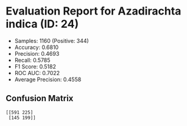 # Evaluation Report for Azadirachta indica (ID: 24)
- Samples: 1160 (Positive: 344)
- Accuracy: 0.6810
- Precision: 0.4693
- Recall: 0.5785
- F1 Score: 0.5182
- ROC AUC: 0.7022
- Average Precision: 0.4558

## Confusion Matrix
```
[[591 225]
 [145 199]]
```